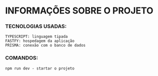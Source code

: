 # INFORMAÇÕES SOBRE O PROJETO

### TECNOLOGIAS USADAS:

    TYPESCRIPT: linguagem tipada
    FASTFY: hospedagem da aplicação
    PRISMA: conexão com o banco de dados

### COMANDOS:

    npm run dev - startar o projeto
